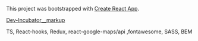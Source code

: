 This project was bootstrapped with [Create React App](https://github.com/facebook/create-react-app).

[Dev-Incubator__markup](https://IharTsykala.github.io/Dev-Incubator__markup)

TS, React-hooks, Redux, react-google-maps/api ,fontawesome, SASS, BEM
